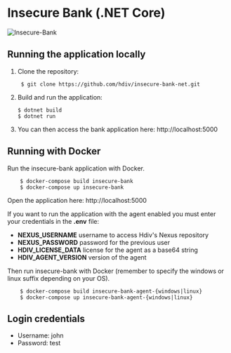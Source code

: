 # Insecure Bank (.NET Core)
![Insecure-Bank](https://hdivsecurity.com/img/bank.png)
## Running the application locally

1. Clone the repository:

        $ git clone https://github.com/hdiv/insecure-bank-net.git

2. Build and run the application:

       $ dotnet build
       $ dotnet run

3. You can then access the bank application here: http://localhost:5000

## Running with Docker

Run the insecure-bank application with Docker.

        $ docker-compose build insecure-bank
        $ docker-compose up insecure-bank

Open the application here: http://localhost:5000

If you want to run the application with the agent enabled you must enter your credentials in the **.env** file:
* **NEXUS_USERNAME** username to access Hdiv's Nexus repository
* **NEXUS_PASSWORD** password for the previous user
* **HDIV_LICENSE_DATA** license for the agent as a base64 string
* **HDIV_AGENT_VERSION** version of the agent

Then run insecure-bank with Docker (remember to specify the windows or linux suffix depending on your OS).

        $ docker-compose build insecure-bank-agent-{windows|linux}
        $ docker-compose up insecure-bank-agent-{windows|linux}

## Login credentials
- Username: john
- Password: test